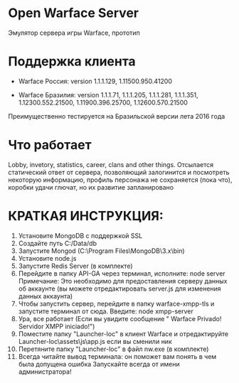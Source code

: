  
# Open Warface Server

Эмулятор сервера игры Warface, прототип

# Поддержка клиента

* Warface Россия: version 1.1.1.129, 1.11500.950.41200

* Warface Бразилия: version 1.1.1.71, 1.1.1.205, 1.1.1.281, 1.1.1.351, 1.12300.552.21500, 1.11900.396.25700, 1.12600.570.21500

Преимущественно тестируется на Бразильской версии лета 2016 года

# Что работает

Lobby, invetory, statistics, career, clans and other things.
Отсылается статический ответ от сервера, позволяющий залогинится и посмотреть некоторую информацию,
профиль персонажа не сохраняется (пока что), коробки удачи глючат, но их развитие запланировано

# КРАТКАЯ ИНСТРУКЦИЯ:
1. Установите MongoDB с поддержкой SSL
2. Создайте путь C:/Data/db
3. Запустите Mongod (C:\Program Files\MongoDB\3.x\bin)
4. Установите node.js
5. Запустите Redis Server (в комплекте)
6. Перейдите в папку API-GA через терминал, исполните: node server
Примечание: Это необходимо для предоставления серверу данных об аккаунте (вы можете отредактировать server.js для изменения данных аккаунта)
7. Чтобы запустить сервер, перейдите в папку warface-xmpp-tls и запустите терминал от сюда. Введите: node xmpp-server
8. Ура, все работает (Если вы увидите сообщение " Warface Privado! Servidor XMPP iniciado!")
9. Поместите папку "Launcher-loc" в клиент Warface и отредактируйте Launcher-loc\assets\js\app.js если вы сменили ник
10. Перетяните папку "Launcher-loc" в файл nw.exe (в комплекте)
11. Всегда читайте вывод терминала: он поможет вам понять в чем была допущена ошибка
Запускайте всегда от имени администратора!







